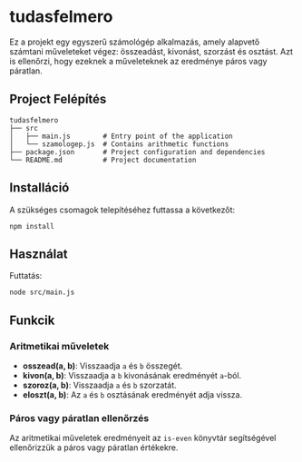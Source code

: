 # tudasfelmero

Ez a projekt egy egyszerű számológép alkalmazás, amely alapvető számtani műveleteket végez: összeadást, kivonást, szorzást és osztást. Azt is ellenőrzi, hogy ezeknek a műveleteknek az eredménye páros vagy páratlan.
## Project Felépítés

```
tudasfelmero
├── src
│   ├── main.js        # Entry point of the application
│   └── szamologep.js  # Contains arithmetic functions
├── package.json       # Project configuration and dependencies
└── README.md          # Project documentation
```

## Installáció

A szükséges csomagok telepítéséhez futtassa a következőt:

```
npm install
```

## Használat

Futtatás:

```
node src/main.js
```

## Funkcik

### Aritmetikai műveletek

- **osszead(a, b)**: Visszaadja `a` és `b` összegét.
- **kivon(a, b)**: Visszaadja a `b` kivonásának eredményét `a`-ból.
- **szoroz(a, b)**: Visszaadja `a` és `b` szorzatát.
- **eloszt(a, b)**: Az `a` és `b` osztásának eredményét adja vissza.

### Páros vagy páratlan ellenőrzés

Az aritmetikai műveletek eredményeit az `is-even` könyvtár segítségével ellenőrizzük a páros vagy páratlan értékekre.
